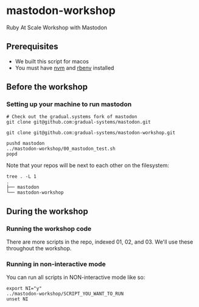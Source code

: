 # mastodon-workshop
Ruby At Scale Workshop with Mastodon

## Prerequisites

* We built this script for macos
* You must have [nvm](https://github.com/nvm-sh/nvm#install--update-script) and [rbenv](https://github.com/rbenv/rbenv#installation) installed

## Before the workshop

### Setting up your machine to run mastodon

```
# Check out the gradual.systems fork of mastodon
git clone git@github.com:gradual-systems/mastodon.git

git clone git@github.com:gradual-systems/mastodon-workshop.git

pushd mastodon
../mastodon-workshop/00_mastodon_test.sh
popd
```

Note that your repos will be next to each other on the filesystem:
```
tree . -L 1
.
├── mastodon
└── mastodon-workshop
```

## During the workshop

### Running the workshop code

There are more scripts in the repo, indexed 01, 02, and 03. We'll use these throughout the workshop.

### Running in non-interactive mode

You can run all scripts in NON-interactive mode like so:

```
export NI="y"
../mastodon-workshop/SCRIPT_YOU_WANT_TO_RUN
unset NI
```

